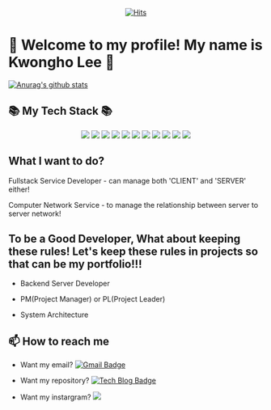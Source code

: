   <div align=center>
	
  [![Hits](https://hits.seeyoufarm.com/api/count/incr/badge.svg?url=https%3A%2F%2Fgithub.com%2Fzzsza)](https://hits.seeyoufarm.com) 
	
  </div>

# 👋 Welcome to my profile! My name is Kwongho Lee 👋

[![Anurag's github stats](https://github-readme-stats.vercel.app/api?username=kwongholee)](https://github.com/anuraghazra/github-readme-stats)

  
## 📚 My Tech Stack 📚
  
<p align="center">
	<img src="https://img.shields.io/badge/javascript-F7DF1E?style=for-the-badge&logo=javascript&logoColor=black"> <img src="https://img.shields.io/badge/mongoDB-47A248?style=for-the-badge&logo=MongoDB&logoColor=white"> <img src="https://img.shields.io/badge/react-61DAFB?style=for-the-badge&logo=react&logoColor=black"> <img src="https://img.shields.io/badge/vue.js-4FC08D?style=for-the-badge&logo=vue.js&logoColor=white"> <img src="https://img.shields.io/badge/node.js-339933?style=for-the-badge&logo=Node.js&logoColor=white"> <img src="https://img.shields.io/badge/flutter-02569B?style=for-the-badge&logo=flutter&logoColor=white"> <img src="https://img.shields.io/badge/jquery-0769AD?style=for-the-badge&logo=jquery&logoColor=white"> <img src="https://img.shields.io/badge/bootstrap-7952B3?style=for-the-badge&logo=bootstrap&logoColor=white"> <img src="https://img.shields.io/badge/git-F05032?style=for-the-badge&logo=git&logoColor=white"> <img src="https://img.shields.io/badge/c++-00599C?style=for-the-badge&logo=c%2B%2B&logoColor=white"> <img src="https://img.shields.io/badge/python-3776AB?style=for-the-badge&logo=python&logoColor=white">
</p>

## What I want to do?

Fullstack Service Developer - can manage both 'CLIENT' and 'SERVER' either!

Computer Network Service - to manage the relationship between server to server network!

## To be a Good Developer, What about keeping these rules! Let's keep these rules in projects so that can be my portfolio!!!

- Backend Server Developer

- PM(Project Manager) or PL(Project Leader)

- System Architecture

##  📫 How to reach me 

- Want my email? [![Gmail Badge](https://img.shields.io/badge/Gmail-d14836?style=flat-square&logo=Gmail&logoColor=white&link=mailto:ghlee9883@gmail.com)](mailto:ghlee9883@gmail.com)

- Want my repository? [![Tech Blog Badge](http://img.shields.io/badge/-kwongholee%20repository-black?style=flat-square&logo=github&link=https://github.com/kwongholee?tab=repositories)](https://github.com/kwongholee?tab=repositories)

- Want my instargram? <a href="https://www.instagram.com/i_gogh_03/"><img src="https://img.shields.io/badge/Instagram-E4405F?style=flat-square&logo=Instagram&logoColor=white&link=https://www.instagram.com/hye_inisfree/"/></a>


<!--
**kwongholee/kwongholee** is a ✨ _special_ ✨ repository because its `README.md` (this file) appears on your GitHub profile.

Here are some ideas to get you started:

- 🔭 I’m currently working on ...
- 🌱 I’m currently learning ...
- 👯 I’m looking to collaborate on ...
- 🤔 I’m looking for help with ...
- 💬 Ask me about ...
- 📫 How to reach me: ...
- 😄 Pronouns: ...
- ⚡ Fun fact: ...
-->
